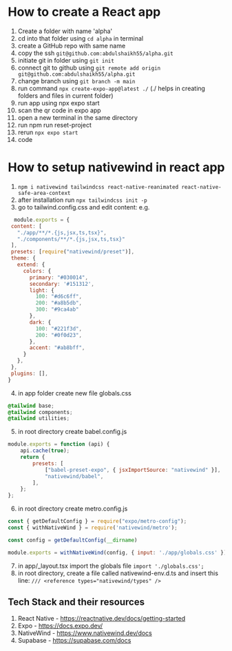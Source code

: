 # How to create a React app

1. Create a folder with name 'alpha'
2. cd into that folder using `cd alpha` in terminal
3. create a GitHub repo with same name
4. copy the ssh `git@github.com:abdulshaikh55/alpha.git`
5. initiate git in folder using `git init`
6. connect git to github using `git remote add origin git@github.com:abdulshaikh55/alpha.git`
7. change branch using `git branch -m main`
8. run command `npx create-expo-app@latest ./` (./ helps in creating folders and files in current folder)
9. run app using npx expo start
10. scan the qr code in expo app
11. open a new terminal in the same directory
12. run npm run reset-project
13. rerun `npx expo start`
14. code


# How to setup nativewind in react app
1. `npm i nativewind tailwindcss react-native-reanimated react-native-safe-area-context`
2. after installation run `npx tailwindcss init -p`
3. go to tailwind.config.css and edit content: e.g.
 ```js
   module.exports = {
  content: [
    "./app/**/*.{js,jsx,ts,tsx}",
    "./components/**/*.{js,jsx,ts,tsx}"
  ],
  presets: [require("nativewind/preset")],
  theme: {
    extend: {
      colors: {
        primary: "#030014",
        secondary: '#151312',
        light: {
          100: "#d6c6ff",
          200: "#a8b5db",
          300: "#9ca4ab"
        },
        dark: {
          100: "#221f3d",
          200: "#0f0d23",
        },
        accent: "#ab8bff",
      }
    },
  },
  plugins: [],
}
```
4. in app folder create new file globals.css
```css
@tailwind base;
@tailwind components;
@tailwind utilities;
```
5. in root directory create babel.config.js
```js
module.exports = function (api) {
    api.cache(true);
    return {
        presets: [
            ["babel-preset-expo", { jsxImportSource: "nativewind" }],
            "nativewind/babel",
        ],
    };
};
```
6. in root directory create metro.config.js
```js
const { getDefaultConfig } = require("expo/metro-config");
const { withNativeWind } = require('nativewind/metro');

const config = getDefaultConfig(__dirname)

module.exports = withNativeWind(config, { input: './app/globals.css' })
```

7. in app/_layout.tsx import the globals file `import './globals.css';`
8. in root directory, create a file called nativewind-env.d.ts and insert this line: `/// <reference types="nativewind/types" />`

## Tech Stack and their resources

1. React Native - <https://reactnative.dev/docs/getting-started>
2. Expo - <https://docs.expo.dev/>
3. NativeWind - <https://www.nativewind.dev/docs>
4. Supabase - <https://supabase.com/docs>